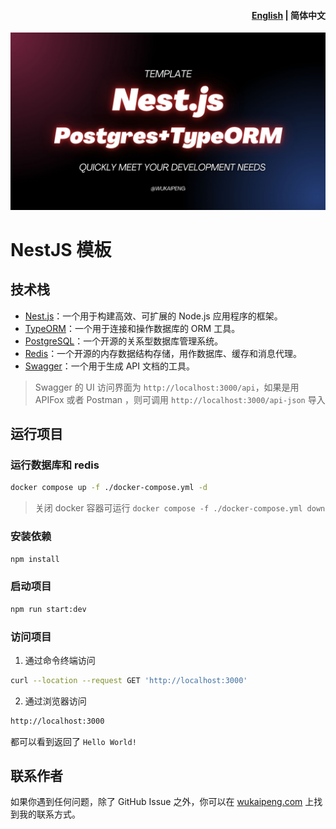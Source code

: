 <h4 align="right"><a href="https://github.com/Penggeor/nestjs-template">English</a> | <strong>简体中文</strong></h4>

![NestJS 模板](./res/cover.jpg)

# NestJS 模板

## 技术栈
- [Nest.js](https://nestjs.com/)：一个用于构建高效、可扩展的 Node.js 应用程序的框架。
- [TypeORM](https://typeorm.io/)：一个用于连接和操作数据库的 ORM 工具。
- [PostgreSQL](https://www.postgresql.org/)：一个开源的关系型数据库管理系统。
- [Redis](https://redis.io/)：一个开源的内存数据结构存储，用作数据库、缓存和消息代理。
- [Swagger](https://swagger.io/)：一个用于生成 API 文档的工具。
> Swagger 的 UI 访问界面为 `http://localhost:3000/api`，如果是用 APIFox 或者 Postman ，则可调用 `http://localhost:3000/api-json` 导入

## 运行项目

### 运行数据库和 redis

```bash
docker compose up -f ./docker-compose.yml -d
```

> 关闭 docker 容器可运行 `docker compose -f ./docker-compose.yml down `

### 安装依赖

```bash
npm install
```

### 启动项目

```bash
npm run start:dev
```

### 访问项目

1. 通过命令终端访问

```bash
curl --location --request GET 'http://localhost:3000'
```

2. 通过浏览器访问

```bash
http://localhost:3000
```

都可以看到返回了 `Hello World!`


## 联系作者

如果你遇到任何问题，除了 GitHub Issue 之外，你可以在 [wukaipeng.com](https://wukaipeng.com/) 上找到我的联系方式。